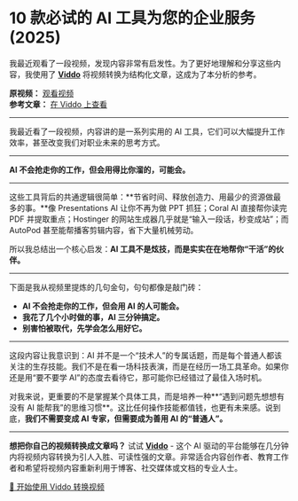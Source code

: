 # 10 款必试的 AI 工具为您的企业服务 (2025)

我最近观看了一段视频，发现内容非常有启发性。为了更好地理解和分享这些内容，我使用了 **[Viddo](https://viddo.pro/)** 将视频转换为结构化文章，这成为了本分析的参考。

**原视频：** [观看视频](https://www.youtube.com/watch?v=Ej9zCLI2ZdY)  
**参考文章：** [在 Viddo 上查看](https://viddo.pro/zh/video-result/bdb5f65f-a296-4460-b900-7b9d86533e7e)

---

我最近看了一段视频，内容讲的是一系列实用的 AI 工具，它们可以大幅提升工作效率，甚至改变我们对职业未来的思考方式。

---

**AI 不会抢走你的工作，但会用得比你溜的，可能会。**

---

这些工具背后的共通逻辑很简单：**节省时间、释放创造力、用最少的资源做最多的事。**像 Presentations AI 让你不再为做 PPT 抓狂；Coral AI 直接帮你读完 PDF 并提取重点；Hostinger 的网站生成器几乎就是“输入一段话，秒变成站”；而 AutoPod 甚至能帮播客剪辑内容，省下大量机械劳动。

所以我总结出一个核心启发：**AI 工具不是炫技，而是实实在在地帮你“干活”的伙伴。**

---

下面是我从视频里提炼的几句金句，句句都像是敲门砖：

- **AI 不会抢走你的工作，但会用 AI 的人可能会。**
- **我花了几个小时做的事，AI 三分钟搞定。**
- **别害怕被取代，先学会怎么用好它。**

---

这段内容让我意识到：AI 并不是一个“技术人”的专属话题，而是每个普通人都该关注的生存技能。我们不是在看一场科技表演，而是在经历一场工具革命。如果你还是用“要不要学 AI”的态度去看待它，那可能你已经错过了最佳入场时机。

对我来说，更重要的不是掌握某个具体工具，而是培养一种**“遇到问题先想想有没有 AI 能帮我”的思维习惯**。这比任何操作技能都值钱，也更有未来感。说到底，**我们不需要变成 AI 专家，但需要成为善用 AI 的“普通人”。**

---

**想把你自己的视频转换成文章吗？** 试试 **[Viddo](https://viddo.pro/)** - 这个 AI 驱动的平台能够在几分钟内将视频内容转换为引人入胜、可读性强的文章。非常适合内容创作者、教育工作者和希望将视频内容重新利用于博客、社交媒体或文档的专业人士。

[🚀 开始使用 Viddo 转换视频](https://viddo.pro/)